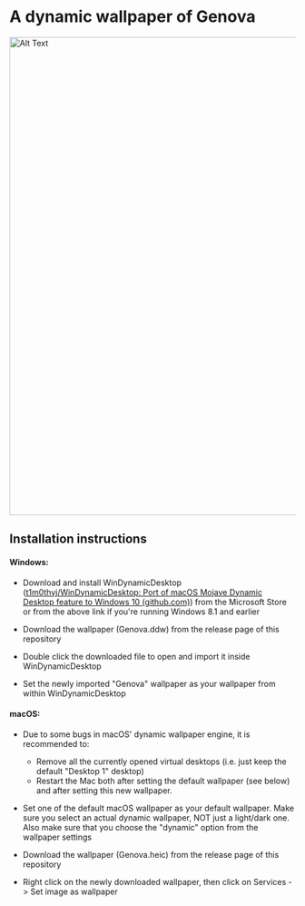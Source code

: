 # A dynamic wallpaper of Genova

<img title="" src="docs/genova_dynamic_preview.gif" alt="Alt Text" width="842" data-align="center">

## Installation instructions

#### Windows:

- Download and install WinDynamicDesktop ([t1m0thyj/WinDynamicDesktop: Port of macOS Mojave Dynamic Desktop feature to Windows 10 (github.com)](https://github.com/t1m0thyj/WinDynamicDesktop/tree/master)) from the Microsoft Store or from the above link if you're running Windows 8.1 and earlier

- Download the wallpaper (Genova.ddw) from the release page of this repository

- Double click the downloaded file to open and import it inside WinDynamicDesktop

- Set the newly imported "Genova" wallpaper as your wallpaper from within WinDynamicDesktop

#### macOS:

- Due to some bugs in macOS' dynamic wallpaper engine, it is recommended to:
  
  - Remove all the currently opened virtual desktops (i.e. just keep the default "Desktop 1" desktop)
  - Restart the Mac both after setting the default wallpaper (see below) and after setting this new wallpaper.

- Set one of the default macOS wallpaper as your default wallpaper. Make sure you select an actual dynamic wallpaper, NOT just a light/dark one. Also make sure that you choose the "dynamic" option from the wallpaper settings

- Download the wallpaper (Genova.heic) from the release page of this repository

- Right click on the newly downloaded wallpaper, then click on Services -> Set image as wallpaper
